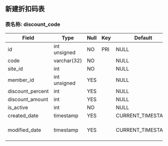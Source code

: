 ## 新建折扣码表

### 表名称: discount_code

| Field            | Type         | Null | Key | Default           | Extra                                         |
|------------------|--------------|------|-----|-------------------|-----------------------------------------------|
| id               | int unsigned | NO   | PRI | NULL              | auto_increment                                |
| code             | varchar(32)  | NO   |     | NULL              |                                               |
| site_id          | int          | NO   |     | NULL              |                                               |
| member_id        | int unsigned | YES  |     | NULL              |                                               |
| discount_percent | int          | YES  |     | NULL              |                                               |
| discount_amount  | int          | YES  |     | NULL              |                                               |
| is_active        | int          | NO   |     | NULL              |                                               |
| created_date     | timestamp    | YES  |     | CURRENT_TIMESTAMP | DEFAULT_GENERATED                             |
| modified_date    | timestamp    | YES  |     | CURRENT_TIMESTAMP | DEFAULT_GENERATED on update CURRENT_TIMESTAMP |

